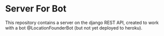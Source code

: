 # Server For Bot

This repository contains a server on the django REST API, created to work with a bot @LocationFounderBot
(but not yet deployed to heroku).